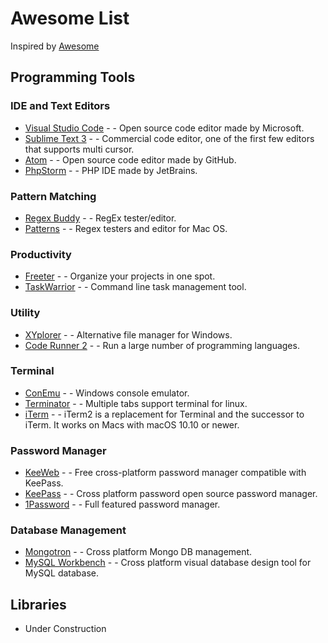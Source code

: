 <link href="https://use.fontawesome.com/releases/v5.0.8/css/all.css" rel="stylesheet">

# Awesome List

Inspired by [Awesome](https://github.com/sindresorhus/awesome)

## Programming Tools

### IDE and Text Editors

- [Visual Studio Code](https://code.visualstudio.com) - <i class="fas fa-desktop"></i> - Open source code editor made by Microsoft.
- [Sublime Text 3](https://www.sublimetext.com) - <i class="fas fa-desktop"></i> - Commercial code editor, one of the first few editors that supports multi cursor.
- [Atom](https://atom.io) - <i class="fas fa-desktop"></i> - Open source code editor made by GitHub.
- [PhpStorm](https://www.jetbrains.com/phpstorm/) - <i class="fas fa-desktop"></i> <i class="fas fa-dollar-sign"></i> -  PHP IDE made by JetBrains.

### Pattern Matching

- [Regex Buddy](https://www.regexbuddy.com) - <i class="fas fa-desktop"></i> <i class="fas fa-dollar-sign"></i> -  RegEx tester/editor.
- [Patterns](https://krillapps.com/patterns/) - <i class="fab fa-apple"></i> <i class="fas fa-dollar-sign"></i> - Regex testers and editor for Mac OS.

### Productivity

- [Freeter](https://freeter.io) - <i class="fas fa-desktop"></i> <i class="fas fa-dollar-sign"></i> - Organize your projects in one spot.
- [TaskWarrior]() - <i class="fas fa-terminal"></i> - Command line task management tool.
### Utility

- [XYplorer](https://www.xyplorer.com) - <i class="fab fa-windows"></i> <i class="fas fa-dollar-sign"></i> - Alternative file manager for Windows.
- [Code Runner 2](https://coderunnerapp.com) - <i class="fab fa-apple"></i> <i class="fas fa-dollar-sign"></i> - Run a large number of programming languages.

### Terminal

- [ConEmu](https://conemu.github.io) - <i class="fab fa-windows"></i> - Windows console emulator.
- [Terminator](https://launchpad.net/terminator) -<i class="fab fa-linux"></i> - Multiple tabs support terminal for linux.
- [iTerm](https://www.iterm2.com) - <i class="fab fa-apple"></i> - iTerm2 is a replacement for Terminal and the successor to iTerm. It works on Macs with macOS 10.10 or newer.


### Password Manager

- [KeeWeb](https://keeweb.info) - <i class="fas fa-desktop"></i> - Free cross-platform password manager compatible with KeePass.
- [KeePass](https://keepass.info) - <i class="fas fa-desktop"></i> - Cross platform password open source password manager.
- [1Password](https://1password.com) - <i class="fab fa-apple"></i> <i class="fab fa-windows"></i> <i class="fas fa-mobile"></i> <i class="fas fa-dollar-sign"></i> - Full featured password manager.


### Database Management

- [Mongotron](http://mongotron.io/) - <i class="fas fa-desktop"></i> - Cross platform Mongo DB management.
- [MySQL Workbench](https://www.mysql.com/products/workbench/) - <i class="fas fa-desktop"></i> - Cross platform visual database design tool for MySQL database.

## Libraries

- Under Construction
